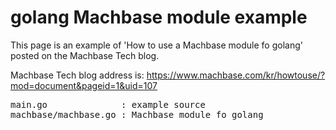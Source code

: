 # golang Machbase module example

This page is an example of 'How to use a Machbase module fo golang' posted on the Machbase Tech blog.

Machbase Tech blog address is: https://www.machbase.com/kr/howtouse/?mod=document&pageid=1&uid=107

<pre>
main.go              : example source
machbase/machbase.go : Machbase module fo golang
</pre>
